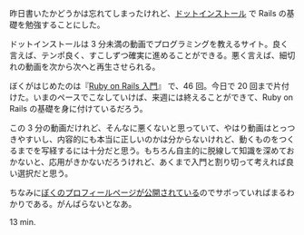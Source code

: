 昨日書いたかどうかは忘れてしまったけれど、[ドットインストール][dotinstall] で Rails の基礎を勉強することにした。

ドットインストールは 3 分未満の動画でプログラミングを教えるサイト。良く言えば、テンポ良く、すこしずつ確実に進めることができる。悪く言えば、細切れの動画を次から次へと再生させられる。

ぼくがはじめたのは『[Ruby on Rails 入門][basic-rails]』 で、46 回。今日で 20 回まで片付けた。いまのペースでこなしていけば、来週には終えることができて、Ruby on Rails の基礎を身に付けているだろう。

この 3 分の動画だけれど、そんなに悪くないと思っていて、やはり動画はとっつきやすいし、内容的にも本当に正しいのかは分からないけれど、動くものをつくるまでを写経するには十分だと思う。もちろん自主的に脱線して知識を深めておかないと、応用がきかないだろうけれど、あくまで入門と割り切って考えれば良い選択だと思う。

ちなみに[ぼくのプロフィールページが公開されている][profile]のでサボっていればまるわかりである。がんばらないとなあ。

13 min.

[dotinstall]: http://dotinstall.com/
[profile]: http://dotinstall.com/users/bouzuya
[basic-rails]: http://dotinstall.com/lessons/basic_rails


